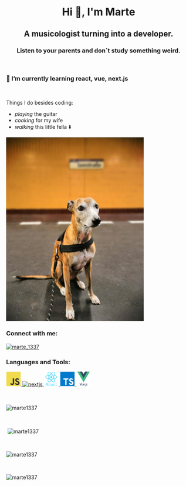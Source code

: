 
<h1 align="center">Hi 👋, I'm Marte</h1>
<h2 align="center">A musicologist turning into a developer.</h2>
<h3 align="center">Listen to your parents and don´t study something weird.</h3>
<br>

### 🌱 I’m currently learning **react, vue, next.js**
 
<br>

Things I do besides coding:

- _playing_ the guitar
- _cooking_ for my wife
- _walking_ this little fella ⬇️


<img align="center" src="https://github.com/marte1337/marte1337/blob/main/IMG_20210224_183654.jpg" alt="picture of a dog" height="500"  />

<br>

<h3 align="left">Connect with me:</h3>

<a href="https://instagram.com/marte_1337" target="blank"><img align="center" src="https://raw.githubusercontent.com/rahuldkjain/github-profile-readme-generator/master/src/images/icons/Social/instagram.svg" alt="marte_1337" height="30" width="40" /></a>

<h3 align="left">Languages and Tools:</h3>
<p align="left"> <a href="https://developer.mozilla.org/en-US/docs/Web/JavaScript" target="_blank" rel="noreferrer"> <img src="https://raw.githubusercontent.com/devicons/devicon/master/icons/javascript/javascript-original.svg" alt="javascript" width="40" height="40"/> </a> <a href="https://nextjs.org/" target="_blank" rel="noreferrer"> <img src="https://cdn.worldvectorlogo.com/logos/nextjs-2.svg" alt="nextjs" width="40" height="40"/> </a> <a href="https://reactjs.org/" target="_blank" rel="noreferrer"> <img src="https://raw.githubusercontent.com/devicons/devicon/master/icons/react/react-original-wordmark.svg" alt="react" width="40" height="40"/> </a> <a href="https://www.typescriptlang.org/" target="_blank" rel="noreferrer"> <img src="https://raw.githubusercontent.com/devicons/devicon/master/icons/typescript/typescript-original.svg" alt="typescript" width="40" height="40"/> </a> <a href="https://vuejs.org/" target="_blank" rel="noreferrer"> <img src="https://raw.githubusercontent.com/devicons/devicon/master/icons/vuejs/vuejs-original-wordmark.svg" alt="vuejs" width="40" height="40"/> </a> </p>

<br>

<p><img align="center" src="https://github-readme-stats.vercel.app/api/top-langs?username=marte1337&show_icons=true&locale=en&layout=compact" alt="marte1337" /></p>

<br>

<p>&nbsp;<img align="center" src="https://github-readme-stats.vercel.app/api?username=marte1337&show_icons=true&locale=en" alt="marte1337" /></p>

<br>

<p><img align="center" src="https://github-readme-streak-stats.herokuapp.com/?user=marte1337&" alt="marte1337" /></p>

<br>

<p align="left"> <img src="https://komarev.com/ghpvc/?username=marte1337&label=Profile%20views&color=0e75b6&style=flat" alt="marte1337" /> </p>
